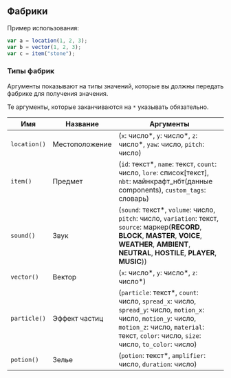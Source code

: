 ## Фабрики

Пример использования:
```ts
var a = location(1, 2, 3);
var b = vector(1, 2, 3);
var c = item("stone");
```

### Типы фабрик

Аргументы показывают на типы значений, которые вы должны передать фабрике для получения значения.

Те аргументы, которые заканчиваются на `*` указывать обязательно.

| **Имя**      | **Название**   | **Аргументы**                                                                                                                                                                                                     |
| ------------ | -------------- | ----------------------------------------------------------------------------------------------------------------------------------------------------------------------------------------------------------------- |
| `location()` | Местоположение | (`x`: число*, `y`: число*, `z`: число*, `yaw`: число, `pitch`: число)                                                                                                                                             |
| `item()`     | Предмет        | (`id`: текст*, `name`: текст, `count`: число, `lore`: список[текст], `nbt`: майнкрафт_нбт(данные components), `custom_tags`: словарь)                                                                             |
| `sound()`    | Звук           | (`sound`: текст*, `volume`: число, `pitch`: число, `variation`: текст, `source`: маркер(**RECORD**, **BLOCK**, **MASTER**, **VOICE**, **WEATHER**, **AMBIENT**, **NEUTRAL**, **HOSTILE**, **PLAYER**, **MUSIC**)) |
| `vector()`   | Вектор         | (`x`: число*, `y`: число*, `z`: число*)                                                                                                                                                                           |
| `particle()` | Эффект частиц  | (`particle`: текст*, `count`: число, `spread_x`: число, `spread_y`: число, `motion_x`: число, `motion_y`: число, `motion_z`: число, `material`: текст, `color`: число, `size`: число, `to_color`: число)          |
| `potion()`   | Зелье          | (`potion`: текст*, `amplifier`: число, `duration`: число)                                                                                                                                                         |